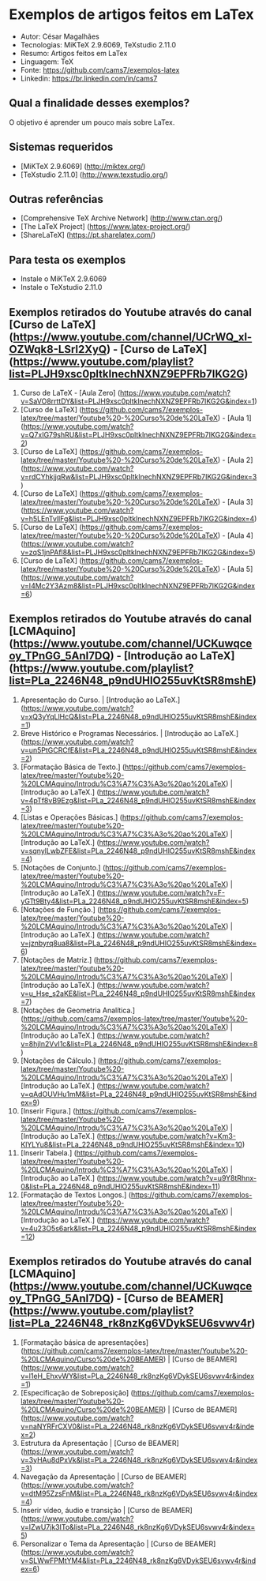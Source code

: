 Exemplos de artigos feitos em LaTex
========================
* Autor: César Magalhães
* Tecnologias: MiKTeX 2.9.6069, TeXstudio 2.11.0 
* Resumo: Artigos feitos em LaTex
* Linguagem: TeX
* Fonte: <https://github.com/cams7/exemplos-latex>
* Linkedin: <https://br.linkedin.com/in/cams7>

Qual a finalidade desses exemplos?
-------------------
O objetivo é aprender um pouco mais sobre LaTex.

Sistemas requeridos
-------------------
* [MiKTeX 2.9.6069] (http://miktex.org/)
* [TeXstudio 2.11.0] (http://www.texstudio.org/)

Outras referências
-------------------
* [Comprehensive TeX Archive Network] (http://www.ctan.org/)
* [The LaTeX Project] (https://www.latex-project.org/)
* [ShareLaTeX] (https://pt.sharelatex.com/)

Para testa os exemplos
-------------------
* Instale o MiKTeX 2.9.6069
* Instale o TeXstudio 2.11.0

Exemplos retirados do Youtube através do canal [Curso de LaTeX] (https://www.youtube.com/channel/UCrWQ_xl-OZWqk8-LSrl2XyQ) - [Curso de LaTeX] (https://www.youtube.com/playlist?list=PLJH9xsc0pltklnechNXNZ9EPFRb7IKG2G)
-------------------
01. Curso de LaTeX - [Aula Zero] (https://www.youtube.com/watch?v=SaVO8rrttDY&list=PLJH9xsc0pltklnechNXNZ9EPFRb7IKG2G&index=1)
02. [Curso de LaTeX] (https://github.com/cams7/exemplos-latex/tree/master/Youtube%20-%20Curso%20de%20LaTeX) - [Aula 1] (https://www.youtube.com/watch?v=Q7xIG79shRU&list=PLJH9xsc0pltklnechNXNZ9EPFRb7IKG2G&index=2)
03. [Curso de LaTeX] (https://github.com/cams7/exemplos-latex/tree/master/Youtube%20-%20Curso%20de%20LaTeX) - [Aula 2] (https://www.youtube.com/watch?v=rdCYhkjjqRw&list=PLJH9xsc0pltklnechNXNZ9EPFRb7IKG2G&index=3)
04. [Curso de LaTeX] (https://github.com/cams7/exemplos-latex/tree/master/Youtube%20-%20Curso%20de%20LaTeX) - [Aula 3] (https://www.youtube.com/watch?v=h5LEnTvllFg&list=PLJH9xsc0pltklnechNXNZ9EPFRb7IKG2G&index=4)
05. [Curso de LaTeX] (https://github.com/cams7/exemplos-latex/tree/master/Youtube%20-%20Curso%20de%20LaTeX) - [Aula 4] (https://www.youtube.com/watch?v=zqS1jnPAfl8&list=PLJH9xsc0pltklnechNXNZ9EPFRb7IKG2G&index=5)
06. [Curso de LaTeX] (https://github.com/cams7/exemplos-latex/tree/master/Youtube%20-%20Curso%20de%20LaTeX) - [Aula 5] (https://www.youtube.com/watch?v=I4Mc2Y3Azm8&list=PLJH9xsc0pltklnechNXNZ9EPFRb7IKG2G&index=6)

Exemplos retirados do Youtube através do canal [LCMAquino] (https://www.youtube.com/channel/UCKuwqceoy_TPnGG_5AnI7DQ) - [Introdução ao LaTeX] (https://www.youtube.com/playlist?list=PLa_2246N48_p9ndUHlO255uvKtSR8mshE)
-------------------
01. Apresentação do Curso. | [Introdução ao LaTeX.] (https://www.youtube.com/watch?v=xQ3yYqLlHcQ&list=PLa_2246N48_p9ndUHlO255uvKtSR8mshE&index=1)
02. Breve Histórico e Programas Necessários. | [Introdução ao LaTeX.] (https://www.youtube.com/watch?v=un5PtGCRCfE&list=PLa_2246N48_p9ndUHlO255uvKtSR8mshE&index=2)
03. [Formatação Básica de Texto.] (https://github.com/cams7/exemplos-latex/tree/master/Youtube%20-%20LCMAquino/Introdu%C3%A7%C3%A3o%20ao%20LaTeX) | [Introdução ao LaTeX.] (https://www.youtube.com/watch?v=4pTf8vB9Ezg&list=PLa_2246N48_p9ndUHlO255uvKtSR8mshE&index=3)
04. [Listas e Operações Básicas.] (https://github.com/cams7/exemplos-latex/tree/master/Youtube%20-%20LCMAquino/Introdu%C3%A7%C3%A3o%20ao%20LaTeX) | [Introdução ao LaTeX.] (https://www.youtube.com/watch?v=sqnylLwbZFE&list=PLa_2246N48_p9ndUHlO255uvKtSR8mshE&index=4)
05. [Notações de Conjunto.] (https://github.com/cams7/exemplos-latex/tree/master/Youtube%20-%20LCMAquino/Introdu%C3%A7%C3%A3o%20ao%20LaTeX) | [Introdução ao LaTeX.] (https://www.youtube.com/watch?v=F-yGTt9Bty4&list=PLa_2246N48_p9ndUHlO255uvKtSR8mshE&index=5)
06. [Notações de Função.] (https://github.com/cams7/exemplos-latex/tree/master/Youtube%20-%20LCMAquino/Introdu%C3%A7%C3%A3o%20ao%20LaTeX) | [Introdução ao LaTeX.] (https://www.youtube.com/watch?v=jznbyrq8ua8&list=PLa_2246N48_p9ndUHlO255uvKtSR8mshE&index=6)
07. [Notações de Matriz.] (https://github.com/cams7/exemplos-latex/tree/master/Youtube%20-%20LCMAquino/Introdu%C3%A7%C3%A3o%20ao%20LaTeX) | [Introdução ao LaTeX.] (https://www.youtube.com/watch?v=u_Hse_s2aKE&list=PLa_2246N48_p9ndUHlO255uvKtSR8mshE&index=7)
08. [Notações de Geometria Analítica.] (https://github.com/cams7/exemplos-latex/tree/master/Youtube%20-%20LCMAquino/Introdu%C3%A7%C3%A3o%20ao%20LaTeX) | [Introdução ao LaTeX.] (https://www.youtube.com/watch?v=8hjIn2VvI1c&list=PLa_2246N48_p9ndUHlO255uvKtSR8mshE&index=8)
09. [Notações de Cálculo.] (https://github.com/cams7/exemplos-latex/tree/master/Youtube%20-%20LCMAquino/Introdu%C3%A7%C3%A3o%20ao%20LaTeX) | [Introdução ao LaTeX.] (https://www.youtube.com/watch?v=qAdOUVHu1mM&list=PLa_2246N48_p9ndUHlO255uvKtSR8mshE&index=9)
10. [Inserir Figura.] (https://github.com/cams7/exemplos-latex/tree/master/Youtube%20-%20LCMAquino/Introdu%C3%A7%C3%A3o%20ao%20LaTeX) | [Introdução ao LaTeX.] (https://www.youtube.com/watch?v=Km3-KlYLYu8&list=PLa_2246N48_p9ndUHlO255uvKtSR8mshE&index=10)
11. [Inserir Tabela.] (https://github.com/cams7/exemplos-latex/tree/master/Youtube%20-%20LCMAquino/Introdu%C3%A7%C3%A3o%20ao%20LaTeX) | [Introdução ao LaTeX.] (https://www.youtube.com/watch?v=u9Y8tRhnx-0&list=PLa_2246N48_p9ndUHlO255uvKtSR8mshE&index=11)
12. [Formatação de Textos Longos.] (https://github.com/cams7/exemplos-latex/tree/master/Youtube%20-%20LCMAquino/Introdu%C3%A7%C3%A3o%20ao%20LaTeX) | [Introdução ao LaTeX.] (https://www.youtube.com/watch?v=4u23O5s6ark&list=PLa_2246N48_p9ndUHlO255uvKtSR8mshE&index=12)

Exemplos retirados do Youtube através do canal [LCMAquino] (https://www.youtube.com/channel/UCKuwqceoy_TPnGG_5AnI7DQ) - [Curso de BEAMER] (https://www.youtube.com/playlist?list=PLa_2246N48_rk8nzKg6VDykSEU6svwv4r)
-------------------
01. [Formatação básica de apresentações] (https://github.com/cams7/exemplos-latex/tree/master/Youtube%20-%20LCMAquino/Curso%20de%20BEAMER) | [Curso de BEAMER] (https://www.youtube.com/watch?v=l1eH_EhxvWY&list=PLa_2246N48_rk8nzKg6VDykSEU6svwv4r&index=1)
02. [Especificação de Sobreposição] (https://github.com/cams7/exemplos-latex/tree/master/Youtube%20-%20LCMAquino/Curso%20de%20BEAMER) | [Curso de BEAMER] (https://www.youtube.com/watch?v=naNYRFrCXV0&list=PLa_2246N48_rk8nzKg6VDykSEU6svwv4r&index=2)
03. Estrutura da Apresentação | [Curso de BEAMER] (https://www.youtube.com/watch?v=3yHAu8dPxVk&list=PLa_2246N48_rk8nzKg6VDykSEU6svwv4r&index=3)
04. Navegação da Apresentação | [Curso de BEAMER] (https://www.youtube.com/watch?v=dtM95ZzsFnM&list=PLa_2246N48_rk8nzKg6VDykSEU6svwv4r&index=4)
05. Inserir vídeo, áudio e transição | [Curso de BEAMER] (https://www.youtube.com/watch?v=IZwU7jk3ITo&list=PLa_2246N48_rk8nzKg6VDykSEU6svwv4r&index=5)
06. Personalizar o Tema da Apresentação | [Curso de BEAMER] (https://www.youtube.com/watch?v=SLWwFPMtYM4&list=PLa_2246N48_rk8nzKg6VDykSEU6svwv4r&index=6)
